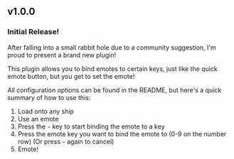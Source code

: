 ## v1.0.0

### Initial Release!

After falling into a small rabbit hole due to a community suggestion, I'm proud to present a brand new plugin!

This plugin allows you to bind emotes to certain keys, just like the quick emote button, but you get to set the emote!

All configuration options can be found in the README, but here's a quick summary of how to use this:

1) Load onto any ship
2) Use an emote
3) Press the `~` key to start binding the emote to a key
4) Press the emote key you want to bind the emote to (0-9 on the number row) (Or press `~` again to cancel)
5) Emote!